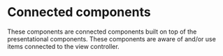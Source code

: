 # Connected components

These components are connected components built on top of the presentational components. These components are aware of and/or use items connected to the view controller.
